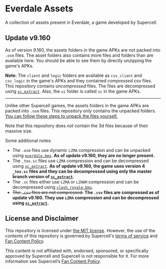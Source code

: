 # Everdale Assets

A collection of assets present in Everdale, a game developed by Supercell.

## Update v9.160

As of version 9.160, the assets folders in the game APKs are not packed into `.osm` files. The asset folders also contains more files and folders than are available here. You should be able to see them by directly unzipping the game's APKs.

**Note:** The `client` and `logic` folders are available as `csv_client` and `csv_logic` in the game's APKs and they contained _compressed_ csv files. This repository contains _uncompressed_ files. The files are decompressed using [`sc_extract`][sce]. Also, the `ui` folder is called `sc` in the game APKs.

---

Unlike other Supercell games, the assets folders in the game APKs are packed into `.osm` files. This repository only contains the unpacked folders. [You can follow these steps to unpack the files yourself.][gist]

Note that this repository does _not_ contain the 3d files because of their massive size.

Some additional notes:

-   The `.osm` files use dynamic `LZMA` compression and can be unpacked using [`everdale.bms`][evbms]. **As of update v9.160, they are no longer present.**
-   The `_tex.sc` files use `LZMA` compression and can be decompressed using [`sc_extract`][sce]. **As of update v9.160, the game uses version 4 `_tex.sc` files and they can be decompressed using only the master branch version of [`sc_extract`][sce].**
-   The `.sc` files either use `LZMA` or `LZHAM` compression and can be decompressed using [`clash_royale.bms`][crbms].
-   ~~The `.csv` files are not compressed.~~ **The `.csv` files are compressed as of update v9.160. They use `LZMA` compression and can be decompressed using [`sc_extract`][sce].**

## License and Disclaimer

This repository is licensed under [the MIT license](LICENSE). However, the use of the contents of this repository is governed by Supercell's [terms of service][tos] and [Fan Content Policy][fcp].

This content is not affiliated with, endorsed, sponsored, or specifically approved by Supercell and Supercell is not responsible for it. For more information see Supercell’s [Fan Content Policy][fcp].

[gist]: https://gist.github.com/snowsee/ada14998398f63b03648ab382e842ced
[evbms]: http://aluigi.altervista.org/bms/everdale.bms
[crbms]: http://aluigi.altervista.org/bms/clash_royale.bms
[tos]: https://supercell.com/en/terms-of-service/
[fcp]: https://www.supercell.com/fan-content-policy
[sce]: https://www.github.com/AriusX7/sc-extract
